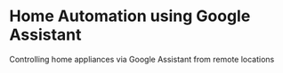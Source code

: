 # Home Automation using Google Assistant
 Controlling home appliances via Google Assistant from remote locations 

